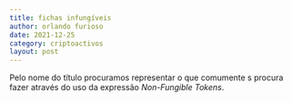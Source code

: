 ```yaml
---
title: fichas infungíveis
author: orlando furioso
date: 2021-12-25
category: criptoactivos
layout: post
---
```


Pelo nome do título procuramos representar o que comumente s procura fazer através do uso da expressão *Non-Fungible Tokens*.
